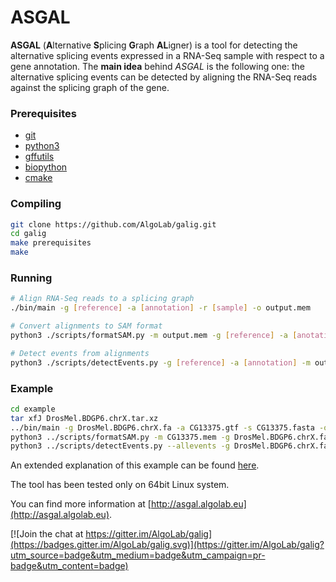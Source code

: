 # ASGAL

**ASGAL** (**A**lternative **S**plicing **G**raph **AL**igner) is a
tool for detecting the alternative splicing events expressed in a
RNA-Seq sample with respect to a gene annotation. The **main idea**
behind _ASGAL_ is the following one: the alternative splicing events can
be detected by aligning the RNA-Seq reads against the splicing graph
of the gene.

### Prerequisites
  * [git](https://git-scm.com/)
  * [python3](https://www.python.org)
  * [gffutils](http://daler.github.io/gffutils/)
  * [biopython](http://biopython.org)
  * [cmake](https://cmake.org)

### Compiling
```bash
git clone https://github.com/AlgoLab/galig.git
cd galig
make prerequisites
make
```

### Running
```bash
# Align RNA-Seq reads to a splicing graph
./bin/main -g [reference] -a [annotation] -r [sample] -o output.mem

# Convert alignments to SAM format
python3 ./scripts/formatSAM.py -m output.mem -g [reference] -a [anotation] -o output.sam

# Detect events from alignments
python3 ./scripts/detectEvents.py -g [reference] -a [annotation] -m output.mem -o output.events 
```

### Example
```bash
cd example
tar xfJ DrosMel.BDGP6.chrX.tar.xz
../bin/main -g DrosMel.BDGP6.chrX.fa -a CG13375.gtf -s CG13375.fasta -o CG13375.mem
python3 ../scripts/formatSAM.py -m CG13375.mem -g DrosMel.BDGP6.chrX.fa -a CG13375.gtf -o CG13375.sam
python3 ../scripts/detectEvents.py --allevents -g DrosMel.BDGP6.chrX.fa -a CG13375.gtf -m CG13375.mem -o CG13375.events
```

An extended explanation of this example can be found <a href="http://asgal.algolab.eu/documentation#example" target="_blank">here</a>.


The tool has been tested only on 64bit Linux system.

You can find more information at [http://asgal.algolab.eu](http://asgal.algolab.eu).

[![Join the chat at https://gitter.im/AlgoLab/galig](https://badges.gitter.im/AlgoLab/galig.svg)](https://gitter.im/AlgoLab/galig?utm_source=badge&utm_medium=badge&utm_campaign=pr-badge&utm_content=badge)
